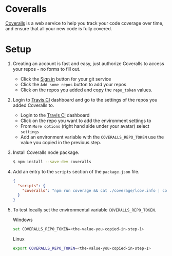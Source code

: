 # Coveralls

[Coveralls](https://coveralls.io/) is a web service to help you track your code coverage over time, and ensure that all your new code is fully covered.

# Setup

1. Creating an account is fast and easy, just authorize Coveralls to access your repos - no forms to fill out.

    - Click the [Sign in](https://coveralls.io/sign-in) button for your git service
    - Click the `Add some repos` button to add your repos
    - Click on the repos you added and copy the `repo_token` values.

2. Login to [Travis CI](https://travis-ci.com) dashboard and go to the settings of the repos you added Coveralls to.

    - Login to the [Travis CI](https://travis-ci.com) dashboard
    - Click on the repo you want to add the environment settings to
    - From `More options` (right hand side under your avatar) select `settings`
    - Add an environment variable with the `COVERALLS_REPO_TOKEN` use the value you copied in the previous step.

3. Install Coveralls node package.

   ```bash
   $ npm install --save-dev coveralls
   ```

4. Add an entry to the `scripts` section of the `package.json` file.

   ```json
   {
     "scripts": {
       "coveralls": "npm run coverage && cat ./coverage/lcov.info | coveralls && rm -rf ./coverage",
     }
   }
   ```

5. To test locally set the environmental variable `COVERALLS_REPO_TOKEN`.

   Windows

   ```bash
   set COVERALLS_REPO_TOKEN=<the-value-you-copied-in-step-1>
   ```

   Linux

   ```bash
   export COVERALLS_REPO_TOKEN=<the-value-you-copied-in-step-1>
   ```

